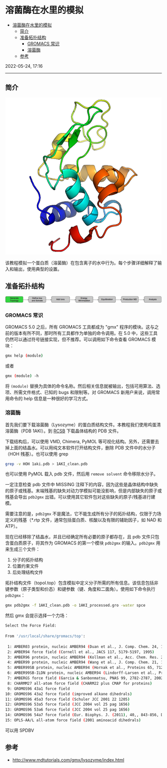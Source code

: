 # 溶菌酶在水里的模拟

- [溶菌酶在水里的模拟](#溶菌酶在水里的模拟)
  - [简介](#简介)
  - [准备拓扑结构](#准备拓扑结构)
    - [GROMACS 常识](#gromacs-常识)
    - [溶菌酶](#溶菌酶)
  - [参考](#参考)

2022-05-24, 17:16
***

## 简介

![](images/2022-05-24-17-16-13.png)

该教程模拟一个蛋白质（溶菌酶）在包含离子的水中行为。每个步骤详细解释了输入和输出，使用典型的设置。

## 准备拓扑结构

![](images/2022-05-24-17-21-20.png)

### GROMACS 常识

GROMACS 5.0 之后，所有 GROMACS 工具都成为 "gmx" 程序的模块。这与之前的版本有所不同，那时所有工具都作为单独的命令调用。在 5.0 中，这些工具仍然可以通过符号链接实现，但不推荐。可以调用如下命令查看 GROMACS 模块：

```sh
gmx help (module)
```

或者

```sh
gmx (module) -h
```

将 `(module)` 替换为具体的命令名称。然后相关信息就被输出，包括可用算法、选项、所需文件格式、已知的 bugs 和限制等。对 GROMACS 新用户来说，调用常用命令的 help 信息是一种很好的学习方式。

### 溶菌酶

首先我们要下载溶菌酶（Lysozyme）的蛋白质结构文件。本教程我们使用鸡蛋清溶菌酶（PDB 1AKI）。到 [RCSB](https://www.rcsb.org/) 下载晶体结构的 PDB 文件。

下载结构后，可以使用 VMD, Chimera, PyMOL 等可视化结构。另外，还需要去掉上面的结晶水。可以用纯文本软件打开结构文件，删除 PDB 文件中的水分子（HOH 残基）。也可以使用 grep 

```sh
grep -v HOH 1aki.pdb > 1AKI_clean.pdb
```

也可以使用 PyMOL 载入 pdb 文件，然后用 `remove solvent` 命令移除水分子。

一定注意检查 pdb 文件中 MISSING 注释下的内容，因为这些是晶体结构中缺失的原子或残基。末端残基的缺失对动力学模拟可能没影响，但是内部缺失的原子或残基会导出 `pdb2gmx` 出错。可以使用其它软件包对这些缺失的原子/残基进行建模。

需要注意的是，`pdb2gmx` 不是魔法，它不能生成所有分子的拓扑结构，仅限于力场定义的残基（*.rtp 文件，通常包括蛋白质、核酸以及有限的辅助因子，如 NAD 和 ATP）。

现在已经移除了结晶水，并且已经确定所有必要的原子都存在，且 pdb 文件只包含蛋白质原子，将其作为 GROMACS 的第一个模块 `pdb2gmx` 的输入。`pdb2gmx` 用来生成三个文件：

1. 分子的拓扑结构
2. 位置约束文件
3. 后处理结构文件

拓扑结构文件（topol.top）包含模拟中定义分子所需的所有信息。该信息包括非键参数（原子类型和价态）和键参数（键、角度和二面角）。使用如下命令执行 `pdb2gmx`：

```sh
gmx pdb2gmx -f 1AKI_clean.pdb -o 1AKI_processed.gro -water spce
```

然后 gmx 会提示选择一个力场：

```sh
Select the Force Field:

From '/usr/local/share/gromacs/top':

 1: AMBER03 protein, nucleic AMBER94 (Duan et al., J. Comp. Chem. 24, 1999-2012, 2003)
 2: AMBER94 force field (Cornell et al., JACS 117, 5179-5197, 1995)
 3: AMBER96 protein, nucleic AMBER94 (Kollman et al., Acc. Chem. Res. 29, 461-469, 1996)
 4: AMBER99 protein, nucleic AMBER94 (Wang et al., J. Comp. Chem. 21, 1049-1074, 2000)
 5: AMBER99SB protein, nucleic AMBER94 (Hornak et al., Proteins 65, 712-725, 2006)
 6: AMBER99SB-ILDN protein, nucleic AMBER94 (Lindorff-Larsen et al., Proteins 78, 1950-58, 2010)
 7: AMBERGS force field (Garcia & Sanbonmatsu, PNAS 99, 2782-2787, 2002)
 8: CHARMM27 all-atom force field (CHARM22 plus CMAP for proteins)
 9: GROMOS96 43a1 force field
10: GROMOS96 43a2 force field (improved alkane dihedrals)
11: GROMOS96 45a3 force field (Schuler JCC 2001 22 1205)
12: GROMOS96 53a5 force field (JCC 2004 vol 25 pag 1656)
13: GROMOS96 53a6 force field (JCC 2004 vol 25 pag 1656)
14: GROMOS96 54a7 force field (Eur. Biophys. J. (2011), 40,, 843-856, DOI: 10.1007/s00249-011-0700-9)
15: OPLS-AA/L all-atom force field (2001 aminoacid dihedrals)
```




可以用 SPDBV 

## 参考

- http://www.mdtutorials.com/gmx/lysozyme/index.html
